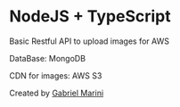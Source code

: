 # NodeJS + TypeScript

Basic Restful API to upload images for AWS



DataBase: MongoDB

CDN for images: AWS S3



Created by [Gabriel Marini](https://github.com/gabrielmarini)